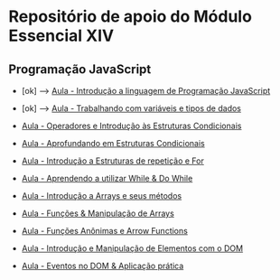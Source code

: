 # Repositório de apoio do Módulo Essencial XIV

## Programação JavaScript

- [ok] --> [Aula - Introdução a linguagem de Programação JavaScript](https://www.youtube.com/watch?v=z1PrvhSrxbQ)

- [ok] --> [Aula - Trabalhando com variáveis e tipos de dados](https://www.youtube.com/watch?v=GCsCWbXtoQA)

- [Aula - Operadores e Introdução às Estruturas Condicionais](https://www.youtube.com/watch?v=PJDQgSbJvok)

- [Aula - Aprofundando em Estruturas Condicionais](https://www.youtube.com/watch?v=xuo8T1KigIk)

- [Aula - Introdução a Estruturas de repetição e For](https://www.youtube.com/watch?v=pnCwp-30MPY)

- [Aula - Aprendendo a utilizar While & Do While](https://www.youtube.com/watch?v=N-AztuWEPGg)

- [Aula - Introdução a Arrays e seus métodos](https://www.youtube.com/watch?v=PwQGH492M8Q)

- [Aula - Funções & Manipulação de Arrays](https://www.youtube.com/watch?v=J3v0NEjEbAg)

- [Aula - Funções Anônimas e Arrow Functions](https://www.youtube.com/watch?v=nUW6F5Mt1mU)

- [Aula - Introdução e Manipulação de Elementos com o DOM](https://www.youtube.com/watch?v=YKjb6jz0JLY)

- [Aula - Eventos no DOM & Aplicação prática](https://www.youtube.com/watch?v=SSyd8PZXWLA)
